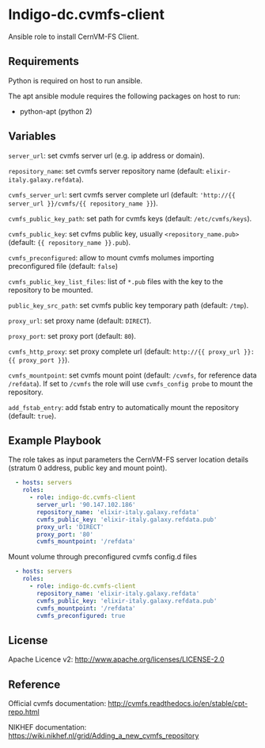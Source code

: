 Indigo-dc.cvmfs-client
======================

Ansible role to install CernVM-FS Client.

Requirements
------------

Python is required on host to run ansible.

The apt ansible module requires the following packages on host to run:

- python-apt (python 2)

Variables
---------

``server_url``: set cvmfs server url (e.g. ip address or domain).

``repository_name``: set cvmfs server repository name (default: ``elixir-italy.galaxy.refdata``).

``cvmfs_server_url``: sert cvmfs server complete url (default: ``'http://{{ server_url }}/cvmfs/{{ repository_name }}``).

``cvmfs_public_key_path``: set path for cvmfs keys (default: ``/etc/cvmfs/keys``).

``cvmfs_public_key``: set cvfms public key, usually `<repository_name.pub>` (default: ``{{ repository_name }}.pub``).

``cvmfs_preconfigured``: allow to mount cvmfs molumes importing preconfigured file (default: ``false``)

``cvmfs_public_key_list_files``:  list of ``*.pub`` files with the key to the repository to be mounted.

``public_key_src_path``: set cvmfs public key temporary path (default: ``/tmp``).

``proxy_url``: set proxy name (default: ``DIRECT``).

``proxy_port``: set proxy port (default: ``80``).

``cvmfs_http_proxy``: set proxy complete url (default: ``http://{{ proxy_url }}:{{ proxy_port }}``).

``cvmfs_mountpoint``: set cvmfs mount point (default: ``/cvmfs``, for reference data ``/refdata``). If set to ``/cvmfs`` the role will use ``cvmfs_config probe`` to mount the repository.

``add_fstab_entry``: add fstab entry to automatically mount the repository (default: ``true``).

Example Playbook
----------------

The role takes as input parameters the CernVM-FS server location details (stratum 0 address, public key and mount point).

```yaml
  - hosts: servers
    roles:
      - role: indigo-dc.cvmfs-client
        server_url: '90.147.102.186'
        repository_name: 'elixir-italy.galaxy.refdata'
        cvmfs_public_key: 'elixir-italy.galaxy.refdata.pub'
        proxy_url: 'DIRECT'
        proxy_port: '80'
        cvmfs_mountpoint: '/refdata'
```

Mount volume through preconfigured cvmfs config.d files

```yaml
  - hosts: servers
    roles:
      - role: indigo-dc.cvmfs-client
        repository_name: 'elixir-italy.galaxy.refdata'
        cvmfs_public_key: 'elixir-italy.galaxy.refdata.pub'
        cvmfs_mountpoint: '/refdata'
        cvmfs_preconfigured: true
```


License
-------

Apache Licence v2: http://www.apache.org/licenses/LICENSE-2.0

Reference
---------

Official cvmfs documentation: http://cvmfs.readthedocs.io/en/stable/cpt-repo.html

NIKHEF documentation: https://wiki.nikhef.nl/grid/Adding_a_new_cvmfs_repository
